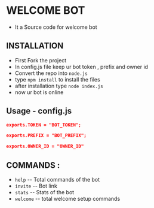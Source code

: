 # WELCOME BOT

-  It a Source code for welcome bot 

##  INSTALLATION

-   First Fork the project 
-   In config.js file keep ur bot token , prefix and owner id 
-   Convert the repo into `node.js`
-   type `npm install` to install the files
-   after installation type `node index.js`
-   now ur bot is online 

## Usage - config.js

```json
exports.TOKEN = "BOT_TOKEN";

exports.PREFIX = "BOT_PREFIX";

exports.OWNER_ID = "OWNER_ID"
```

## COMMANDS :

-  `help`    --  Total commands of the bot
-  `invite`  --  Bot link
-  `stats`   --  Stats of the bot
-  `welcome` --  total welcome setup commands

